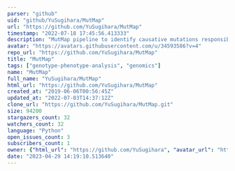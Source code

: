 ```yaml
---
parser: "github"
uid: "github/YuSugihara/MutMap"
url: "https://github.com/YuSugihara/MutMap"
timestamp: "2022-07-18 17:45:56.413333"
description: "MutMap pipeline to identify causative mutations responsible for a phenotype"
avatar: "https://avatars.githubusercontent.com/u/34593586?v=4"
repo_url: "https://github.com/YuSugihara/MutMap"
title: "MutMap"
tags: ["genotype-phenotype-analysis", "genomics"]
name: "MutMap"
full_name: "YuSugihara/MutMap"
html_url: "https://github.com/YuSugihara/MutMap"
created_at: "2019-06-06T00:56:45Z"
updated_at: "2022-07-03T14:37:12Z"
clone_url: "https://github.com/YuSugihara/MutMap.git"
size: 94200
stargazers_count: 32
watchers_count: 32
language: "Python"
open_issues_count: 3
subscribers_count: 1
owner: {"html_url": "https://github.com/YuSugihara", "avatar_url": "https://avatars.githubusercontent.com/u/34593586?v=4", "login": "YuSugihara", "type": "User"}
date: "2023-04-29 14:19:10.513640"
---
```

